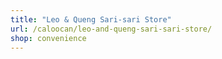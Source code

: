 ```yaml
---
title: "Leo & Queng Sari-sari Store"
url: /caloocan/leo-and-queng-sari-sari-store/
shop: convenience
---
```


